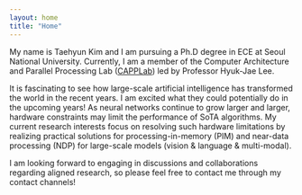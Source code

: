 ```yaml
---
layout: home
title: "Home"
---
```


My name is Taehyun Kim and I am pursuing a Ph.D degree in ECE at Seoul National
University. Currently, I am a member of the Computer Architecture and Parallel Processing Lab
([CAPPLab](http://capp.snu.ac.kr/)) led by Professor Hyuk-Jae Lee.

It is fascinating to see how large-scale artificial intelligence has transformed the world in the
recent years. I am excited what they could potentially do in the upcoming years! As neural networks
continue to grow larger and larger, hardware constraints may limit the performance of SoTA algorithms.
My current research interests focus on resolving such hardware limitations by realizing practical
solutions for processing-in-memory (PIM) and near-data processing (NDP) for large-scale models
(vision & language & multi-modal).

I am looking forward to engaging in discussions and collaborations regarding aligned research, so
please feel free to contact me through my contact channels!